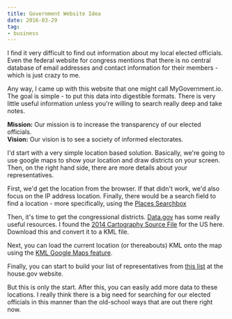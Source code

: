 ```yaml
---
title: Government Website Idea
date: 2016-03-29
tag:
- business
---
```

I find it very difficult to find out information about my local elected officials.  Even the federal website for congress mentions that there is no central database of email addresses and contact information for their members - which is just crazy to me.  

<!--more-->

Any way, I came up with this website that one might call MyGovernment.io.  The goal is simple - to put this data into digestible formats.  There is very little useful information unless you're willing to search really deep and take notes.

**Mission:** Our mission is to increase the transparency of our elected officials.  
**Vision:** Our vision is to see a society of informed electorates.

I'd start with a very simple location based solution.  Basically, we're going to use google maps to show your location and draw districts on your screen.  Then, on the right hand side, there are more details about your representatives.

First, we'd get the location from the browser.  If that didn't work, we'd also focus on the IP address location.  Finally, there would be a search field to find a location - more specifically, using the [Places Searchbox](https://developers.google.com/maps/documentation/javascript/examples/places-searchbox)

Then, it's time to get the congressional districts.  [Data.gov](http://data.gov) has some really useful resources.  I found the [2014 Cartography Source File](http://catalog.data.gov/dataset/2014-cartographic-boundary-file-state-congressional-district-for-united-states-1-20000000) for the US here.  Download this and convert it to a KML file.

Next, you can load the current location (or thereabouts) KML onto the map using the [KML Google Maps feature](https://developers.google.com/maps/documentation/javascript/examples/layer-kml).

Finally, you can start to build your list of representatives from [this list](http://www.house.gov/representatives/) at the house.gov website.  

But this is only the start.  After this, you can easily add more data to these locations.  I really think there is a big need for searching for our elected officials in this manner than the old-school ways that are out there right now.
